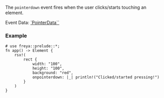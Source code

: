 The `pointerdown` event fires when the user clicks/starts touching an element.

Event Data: [`PointerData``](crate::events::PointerData)

### Example

```rust, no_run
# use freya::prelude::*;
fn app() -> Element {
    rsx!(
        rect {
            width: "100",
            height: "100",
            background: "red",
            onpointerdown: |_| println!("Clicked/started pressing!")
        }
    )
}
```
